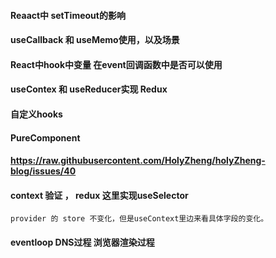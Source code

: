 
#### Reaact中 setTimeout的影响
#### useCallback 和 useMemo使用，以及场景
#### React中hook中变量  在event回调函数中是否可以使用
#### useContex 和 useReducer实现 Redux
#### 自定义hooks
#### PureComponent
#### https://raw.githubusercontent.com/HolyZheng/holyZheng-blog/issues/40
#### context 验证 ， redux 这里实现useSelector
	provider 的 store 不变化，但是useContext里边来看具体字段的变化。

#### eventloop DNS过程 浏览器渲染过程